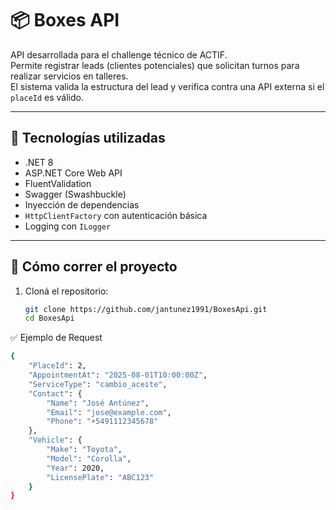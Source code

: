 # 📦 Boxes API

API desarrollada para el challenge técnico de ACTIF.  
Permite registrar leads (clientes potenciales) que solicitan turnos para realizar servicios en talleres.  
El sistema valida la estructura del lead y verifica contra una API externa si el `placeId` es válido.

---

## 🚀 Tecnologías utilizadas

- .NET 8
- ASP.NET Core Web API
- FluentValidation
- Swagger (Swashbuckle)
- Inyección de dependencias
- `HttpClientFactory` con autenticación básica
- Logging con `ILogger`

---

## 🔧 Cómo correr el proyecto

1. Cloná el repositorio:
   ```bash
   git clone https://github.com/jantunez1991/BoxesApi.git
   cd BoxesApi
   
✅ Ejemplo de Request

```bash
{
    "PlaceId": 2,
    "AppointmentAt": "2025-08-01T10:00:00Z",
    "ServiceType": "cambio_aceite",
    "Contact": {
        "Name": "José Antúnez",
        "Email": "jose@example.com",
        "Phone": "+5491112345678"
    },
    "Vehicle": {
        "Make": "Toyota",
        "Model": "Corolla",
        "Year": 2020,
        "LicensePlate": "ABC123"
    }
}
